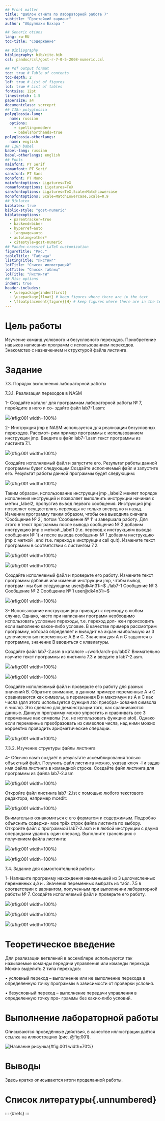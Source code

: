 ```yaml
---
## Front matter
title: "Шаблон отчёта по лабораторной работе 7"
subtitle: "Простейший вариант"
author: "Абдуллахи Бахара "

## Generic otions
lang: ru-RU
toc-title: "Содержание"

## Bibliography
bibliography: bib/cite.bib
csl: pandoc/csl/gost-r-7-0-5-2008-numeric.csl

## Pdf output format
toc: true # Table of contents
toc-depth: 2
lof: true # List of figures
lot: true # List of tables
fontsize: 12pt
linestretch: 1.5
papersize: a4
documentclass: scrreprt
## I18n polyglossia
polyglossia-lang:
  name: russian
  options:
	- spelling=modern
	- babelshorthands=true
polyglossia-otherlangs:
  name: english
## I18n babel
babel-lang: russian
babel-otherlangs: english
## Fonts
mainfont: PT Serif
romanfont: PT Serif
sansfont: PT Sans
monofont: PT Mono
mainfontoptions: Ligatures=TeX
romanfontoptions: Ligatures=TeX
sansfontoptions: Ligatures=TeX,Scale=MatchLowercase
monofontoptions: Scale=MatchLowercase,Scale=0.9
## Biblatex
biblatex: true
biblio-style: "gost-numeric"
biblatexoptions:
  - parentracker=true
  - backend=biber
  - hyperref=auto
  - language=auto
  - autolang=other*
  - citestyle=gost-numeric
## Pandoc-crossref LaTeX customization
figureTitle: "Рис."
tableTitle: "Таблица"
listingTitle: "Листинг"
lofTitle: "Список иллюстраций"
lotTitle: "Список таблиц"
lolTitle: "Листинги"
## Misc options
indent: true
header-includes:
  - \usepackage{indentfirst}
  - \usepackage{float} # keep figures where there are in the text
  - \floatplacement{figure}{H} # keep figures where there are in the text
---
```


# Цель работы

Изучение команд условного и безусловного переходов. Приобретение навыков написания
программ с использованием переходов. Знакомство с назначением и структурой файла
листинга.

# Задание

7.3. Порядок выполнения лабораторной работы

7.3.1. Реализация переходов в NASM

1- Создайте каталог для программам лабораторной работы № 7, перейдите в него и со-
здайте файл lab7-1.asm:

![](image/1.png){#fig:001 width=100%}

2- Инструкция jmp в NASM используется для реализации безусловных переходов. Рассмот-
рим пример программы с использованием инструкции jmp. Введите в файл lab7-1.asm
текст программы из листинга 7.1.

![](image/15.png){#fig:001 width=100%}

Создайте исполняемый файл и запустите его. Результат работы данной программы будет
следующим:Создайте исполняемый файл и запустите его. Результат работы данной программы будет
следующим:

![](image/2.png){#fig:001 width=100%}

Таким образом, использование инструкции jmp _label2 меняет порядок исполнения
инструкций и позволяет выполнить инструкции начиная с метки _label2, пропустив вывод
первого сообщения.
Инструкция jmp позволяет осуществлять переходы не только вперед но и назад. Изменим
программу таким образом, чтобы она выводила сначала ‘Сообщение № 2’, потом ‘Сообщение
№ 1’ и завершала работу. Для этого в текст программы после вывода сообщения № 2 добавим
инструкцию jmp с меткой _label1 (т.е. переход к инструкциям вывода сообщения № 1)
и после вывода сообщения № 1 добавим инструкцию jmp с меткой _end (т.е. переход к
инструкции call quit). Измените текст программы в соответствии с листингом 7.2.

![](image/16.png){#fig:001 width=100%}

![](image/3.png){#fig:001 width=100%}

Создайте исполняемый файл и проверьте его работу.
Измените текст программы добавив или изменив инструкции jmp, чтобы вывод програм-
мы был следующим:
user@dk4n31:~$ ./lab7-1
Сообщение № 3
Сообщение № 2
Сообщение № 1
user@dk4n31:~$

![](image/5.png){#fig:001 width=100%}

3- Использование инструкции jmp приводит к переходу в любом случае. Однако, часто при
написании программ необходимо использовать условные переходы, т.е. переход дол-
жен происходить если выполнено какое-либо условие. В качестве примера рассмотрим
программу, которая определяет и выводит на экран наибольшую из 3 целочисленных
переменных: A,B и C. Значения для A и C задаются в программе, значение B вводиться с
клавиатуры.

Создайте файл lab7-2.asm в каталоге ~/work/arch-pc/lab07. Внимательно изучите текст
программы из листинга 7.3 и введите в lab7-2.asm.

![](image/6.png){#fig:001 width=100%}

![](image/7.png){#fig:001 width=100%}

Создайте исполняемый файл и проверьте его работу для разных значений B.
Обратите внимание, в данном примере переменные A и С сравниваются как символы, а
переменная B и максимум из A и С как числа (для этого используется функция atoi преобра-
зования символа в число). Это сделано для демонстрации того, как сравниваются данные.
Данную программу можно упростить и сравнивать все 3 переменные как символы (т.е. не
использовать функцию atoi). Однако если переменные преобразовать из символов числа,
над ними можно корректно проводить арифметические операции.

![](image/8.png){#fig:001 width=100%}

7.3.2. Изучение структуры файлы листинга

4- Обычно nasm создаёт в результате ассемблирования только объектный файл. Получить
файл листинга можно, указав ключ -l и задав имя файла листинга в командной строке.
Создайте файл листинга для программы из файла lab7-2.asm

![](image/9.png){#fig:001 width=100%}

Откройте файл листинга lab7-2.lst с помощью любого текстового редактора, например
mcedit:

![](image/17.png){#fig:001 width=100%}

Внимательно ознакомиться с его форматом и содержимым. Подробно объяснить содержи-
мое трёх строк файла листинга по выбору.
Откройте файл с программой lab7-2.asm и в любой инструкции с двумя операндами
удалить один операнд. Выполните трансляцию с получением файла листинга:

![](image/7.png){#fig:001 width=100%}

![](image/11.png){#fig:001 width=100%}

7.4. Задание для самостоятельной работы

1- Напишите программу нахождения наименьшей из 3 целочисленных переменных 𝑎,𝑏 и .
Значения переменных выбрать из табл. 7.5 в соответствии с вариантом, полученным
при выполнении лабораторной работы № 7. Создайте исполняемый файл и проверьте
его работу.

![](image/13.png){#fig:001 width=100%}

![](image/14.png){#fig:001 width=100%}

![](image/12.png){#fig:001 width=100%}
# Теоретическое введение

Для реализации ветвлений в ассемблере используются так называемые команды передачи
управления или команды перехода. Можно выделить 2 типа переходов:

• условный переход – выполнение или не выполнение перехода в определенную точку
программы в зависимости от проверки условия.

• безусловный переход – выполнение передачи управления в определенную точку про-
граммы без каких-либо условий.

# Выполнение лабораторной работы

Описываются проведённые действия, в качестве иллюстрации даётся ссылка на иллюстрацию (рис. @fig:001).

![Название рисунка](image/placeimg_800_600_tech.jpg){#fig:001 width=70%}

# Выводы

Здесь кратко описываются итоги проделанной работы.

# Список литературы{.unnumbered}

::: {#refs}
:::
